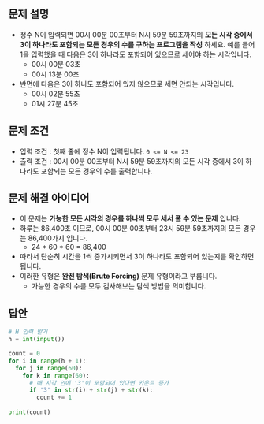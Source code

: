 ## 문제 설명
* 정수 N이 입력되면 00시 00분 00초부터 N시 59분 59초까지의 **모든 시각 중에서 3이 하나라도 포함되는 모든 경우의 수를 구하는 프로그램을 작성** 하세요. 예를 들어 1을 입력했을 때 다음은 3이 하나라도 포함되어 있으므로 세어야 하는 시각입니다.
  * 00시 00분 03초
  * 00시 13분 00초
* 반면에 다음은 3이 하나도 포함되어 있지 않으므로 세면 안되는 시각입니다.
  * 00시 02분 55초
  * 01시 27분 45초


## 문제 조건
* 입력 조건 : 첫째 줄에 정수 N이 입력됩니다. `0 <= N <= 23`
* 출력 조건 : 00시 00분 00초부터 N시 59분 59초까지의 모든 시각 중에서 3이 하나라도 포함되는 모든 경우의 수를 출력합니다.

## 문제 해결 아이디어
* 이 문제는 **가능한 모든 시각의 경우를 하나씩 모두 세서 풀 수 있는 문제** 입니다.
* 하루는 86,400초 이므로, 00시 00분 00초부터 23시 59분 59초까지의 모든 경우는 86,400가지 입니다.
  * 24 * 60 * 60 = 86,400
* 따라서 단순히 시간을 1씩 증가시키면서 3이 하나라도 포함되어 있는지를 확인하면 됩니다.
* 이러한 유형은 **완전 탐색(Brute Forcing)** 문제 유형이라고 부릅니다.
  * 가능한 경우의 수를 모두 검사해보는 탐색 방법을 의미합니다. 


## 답안
```python
# H 입력 받기
h = int(input())

count = 0
for i in range(h + 1):
  for j in range(60):
    for k in range(60):
      # 매 시각 안에 '3'이 포함되어 있다면 카운트 증가
      if '3' in str(i) + str(j) + str(k):
        count += 1
        
print(count)
```
